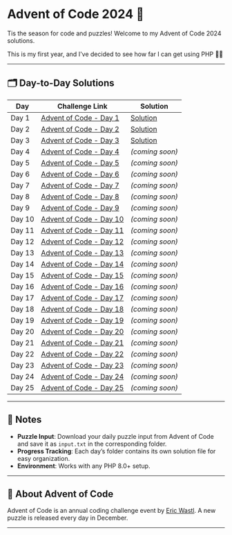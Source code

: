 # Advent of Code 2024 🎄

Tis the season for code and puzzles! Welcome to my Advent of Code 2024 solutions.

This is my first year, and I've decided to see how far I can get using PHP 🎅✨

---

## 🗂 Day-to-Day Solutions

| Day  | Challenge Link                       | Solution                       |
|------|--------------------------------------|--------------------------------|
| Day 1  | [Advent of Code - Day 1](https://adventofcode.com/2024/day/1)  | [Solution](day01/solution.php) |
| Day 2  | [Advent of Code - Day 2](https://adventofcode.com/2024/day/2)  | [Solution](day02/solution.php) |
| Day 3  | [Advent of Code - Day 3](https://adventofcode.com/2024/day/3)  | [Solution](day03/solution.php) |
| Day 4  | [Advent of Code - Day 4](https://adventofcode.com/2024/day/4)  | _(coming soon)_                |
| Day 5  | [Advent of Code - Day 5](https://adventofcode.com/2024/day/5)  | _(coming soon)_                |
| Day 6  | [Advent of Code - Day 6](https://adventofcode.com/2024/day/6)  | _(coming soon)_                |
| Day 7  | [Advent of Code - Day 7](https://adventofcode.com/2024/day/7)  | _(coming soon)_                |
| Day 8  | [Advent of Code - Day 8](https://adventofcode.com/2024/day/8)  | _(coming soon)_                |
| Day 9  | [Advent of Code - Day 9](https://adventofcode.com/2024/day/9)  | _(coming soon)_                |
| Day 10 | [Advent of Code - Day 10](https://adventofcode.com/2024/day/10) | _(coming soon)_                |
| Day 11 | [Advent of Code - Day 11](https://adventofcode.com/2024/day/11) | _(coming soon)_                |
| Day 12 | [Advent of Code - Day 12](https://adventofcode.com/2024/day/12) | _(coming soon)_                |
| Day 13 | [Advent of Code - Day 13](https://adventofcode.com/2024/day/13) | _(coming soon)_                |
| Day 14 | [Advent of Code - Day 14](https://adventofcode.com/2024/day/14) | _(coming soon)_                |
| Day 15 | [Advent of Code - Day 15](https://adventofcode.com/2024/day/15) | _(coming soon)_                |
| Day 16 | [Advent of Code - Day 16](https://adventofcode.com/2024/day/16) | _(coming soon)_                |
| Day 17 | [Advent of Code - Day 17](https://adventofcode.com/2024/day/17) | _(coming soon)_                |
| Day 18 | [Advent of Code - Day 18](https://adventofcode.com/2024/day/18) | _(coming soon)_                |
| Day 19 | [Advent of Code - Day 19](https://adventofcode.com/2024/day/19) | _(coming soon)_                |
| Day 20 | [Advent of Code - Day 20](https://adventofcode.com/2024/day/20) | _(coming soon)_                |
| Day 21 | [Advent of Code - Day 21](https://adventofcode.com/2024/day/21) | _(coming soon)_                |
| Day 22 | [Advent of Code - Day 22](https://adventofcode.com/2024/day/22) | _(coming soon)_                |
| Day 23 | [Advent of Code - Day 23](https://adventofcode.com/2024/day/23) | _(coming soon)_                |
| Day 24 | [Advent of Code - Day 24](https://adventofcode.com/2024/day/24) | _(coming soon)_                |
| Day 25 | [Advent of Code - Day 25](https://adventofcode.com/2024/day/25) | _(coming soon)_                |

---

## 📝 Notes
- **Puzzle Input**: Download your daily puzzle input from Advent of Code and save it as `input.txt` in the corresponding folder.
- **Progress Tracking**: Each day’s folder contains its own solution file for easy organization.
- **Environment**: Works with any PHP 8.0+ setup.

---

## 🎄 About Advent of Code
Advent of Code is an annual coding challenge event by [Eric Wastl](https://adventofcode.com/). A new puzzle is released every day in December.

---
